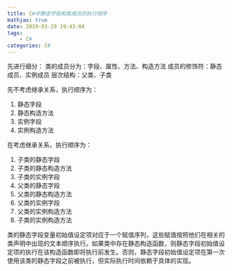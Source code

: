 ```yaml
---
title: C#中静态字段和类成员的执行顺序
mathjax: true
date: 2019-03-29 19:43:04
tags:
    - C#
categories: C#
---
```

先进行细分：
类的成员分为：字段、属性、方法、构造方法
成员的修饰符：静态成员、实例成员
层次结构：父类、子类

先不考虑继承关系，执行顺序为：
1. 静态字段
2. 静态构造方法
3. 实例字段
4. 实例构造方法

在考虑继承关系，执行顺序为：

1. 子类的静态字段
2. 子类的静态构造方法
3. 子类的实例字段
4. 父类的静态字段
5. 父类的静态构造方法
6. 父类的实例字段
7. 父类的实例构造方法
8. 子类的实例构造方法

类的静态字段变量初始值设定项对应于一个赋值序列，这些赋值按照他们在相关的类声明中出现的文本顺序执行。如果类中存在静态构造函数，则静态字段初始值设定项的执行在该构造函数即将执行前发生。否则，静态字段初始值设定项在第一次使用该类的静态字段之前被执行，但实际执行时间依赖于具体的实现。